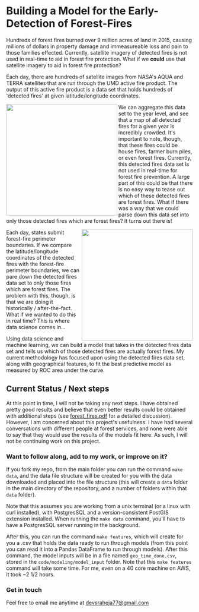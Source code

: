 # Building a Model for the Early-Detection of Forest-Fires

Hundreds of forest fires burned over 9 million acres of land in 2015, causing millions of dollars in property damage and immeasureable loss and pain to those families effected. Currently, satellite imagery of detected fires is not used in real-time to aid in forest fire protection. What if we **could** use that satellite imagery to aid in forest fire protection?

Each day, there are hundreds of satellite images from NASA's AQUA and TERRA satellites that are run through the UMD active fire product. The output of this active fire product is a data set that holds hundreds of 'detected fires' at given latitude/longitude coordinates. 

<img src="./readme_imgs/readme_1.png" align="left" width=300>

We can aggregate this data set to the year level, and see that a map of all detected fires for a given year is incredibly crowded. It's important to note, though, that these fires could be house fires, farmer burn piles, or even forest fires. Currently, this detected fires data set is not used in real-time for forest fire prevention. A large part of this could be that there is no easy way to tease out which of these detected fires are forest fires. What if there was a way that we could parse down this data set into only those detected fires which are forest fires? It turns out there is!

<img src="./readme_imgs/readme_2.png" align="right" width=300>

Each day, states submit forest-fire perimeter boundaries. If we compare the latitude/longitude coordinates of the detected fires with the forest-fire perimeter boundaries, we can pare down the detected fires data set to only those fires which are forest fires. The problem with this, though, is that we are doing it historically / after-the-fact. What if we wanted to do this in real time? This is where data science comes in... 

Using data science and machine learning, we can build a model that takes in the detected fires data set and tells us which of those detected fires are actually forest fires.  My current methodology has focused upon using the detected fires data set, along with geographical features, to fit the best predictive model as measured by ROC area under the curve. 

## Current Status / Next steps

At this point in time, I will not be taking any next steps. I have obtained pretty good results and believe that even better results could be obtained with additional steps (see [forest_fires.pdf](forest_fires.pdf) for a detailed discussion). However, I am concerned about this project's usefulness. I have had several conversations with different people at forest services, and none were able to say that they would use the results of the models fit here. As such, I will not be continuing work on this project. 

### Want to follow along, add to my work, or improve on it?

If you fork my repo, from the main folder you can run the command `make data`, and the data file structure will be created for you with the data downloaded and placed into the file structure (this will create a `data` folder in the main directory of the repository, and a number of folders within that `data` folder). 

Note that this assumes you are working from a unix terminal (or a linux with curl installed), with PostgresSQL and a version-consistent PostGIS extension installed. When running the `make data` command, you'll have to have a PostgresSQL server running in the background. 

After this, you can run the command `make features`, which will create for you a .csv that holds the data ready to run through models (from this point you can read it into a Pandas DataFrame to run through models). After this command, the model inputs will be in a file named `geo_time_done.csv`, stored in the `code/modeling/model_input` folder. Note that this `make features` command will take some time. For me, even on a 40 core machine on AWS, it took ~2 1/2 hours. 

### Get in touch 

Feel free to email me anytime at devsraheja77@gmail.com
